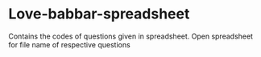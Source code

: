 # Love-babbar-spreadsheet
Contains the codes of questions given in spreadsheet. Open spreadsheet for file name of respective questions
